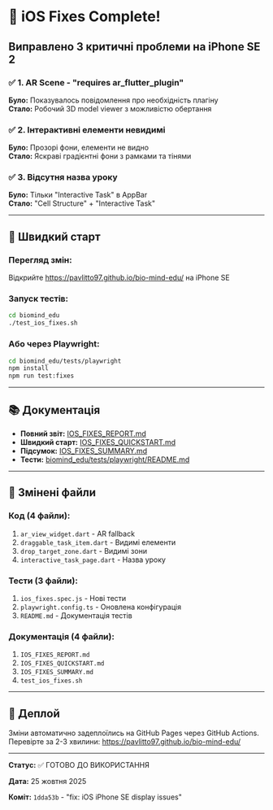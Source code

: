 # 🎉 iOS Fixes Complete!

## Виправлено 3 критичні проблеми на iPhone SE 2

### ✅ 1. AR Scene - "requires ar_flutter_plugin"
**Було:** Показувалось повідомлення про необхідність плагіну  
**Стало:** Робочий 3D model viewer з можливістю обертання

### ✅ 2. Інтерактивні елементи невидимі
**Було:** Прозорі фони, елементи не видно  
**Стало:** Яскраві градієнтні фони з рамками та тінями

### ✅ 3. Відсутня назва уроку
**Було:** Тільки "Interactive Task" в AppBar  
**Стало:** "Cell Structure" + "Interactive Task"

---

## 🚀 Швидкий старт

### Перегляд змін:
Відкрийте https://pavlitto97.github.io/bio-mind-edu/ на iPhone SE

### Запуск тестів:
```bash
cd biomind_edu
./test_ios_fixes.sh
```

### Або через Playwright:
```bash
cd biomind_edu/tests/playwright
npm install
npm run test:fixes
```

---

## 📚 Документація

- **Повний звіт:** [IOS_FIXES_REPORT.md](IOS_FIXES_REPORT.md)
- **Швидкий старт:** [IOS_FIXES_QUICKSTART.md](IOS_FIXES_QUICKSTART.md)
- **Підсумок:** [IOS_FIXES_SUMMARY.md](IOS_FIXES_SUMMARY.md)
- **Тести:** [biomind_edu/tests/playwright/README.md](biomind_edu/tests/playwright/README.md)

---

## 🎯 Змінені файли

### Код (4 файли):
1. `ar_view_widget.dart` - AR fallback
2. `draggable_task_item.dart` - Видимі елементи
3. `drop_target_zone.dart` - Видимі зони
4. `interactive_task_page.dart` - Назва уроку

### Тести (3 файли):
1. `ios_fixes.spec.js` - Нові тести
2. `playwright.config.ts` - Оновлена конфігурація
3. `README.md` - Документація тестів

### Документація (4 файли):
1. `IOS_FIXES_REPORT.md`
2. `IOS_FIXES_QUICKSTART.md`
3. `IOS_FIXES_SUMMARY.md`
4. `test_ios_fixes.sh`

---

## 🔄 Деплой

Зміни автоматично задеплоїлись на GitHub Pages через GitHub Actions.
Перевірте за 2-3 хвилини: https://pavlitto97.github.io/bio-mind-edu/

---

**Статус:** ✅ ГОТОВО ДО ВИКОРИСТАННЯ

**Дата:** 25 жовтня 2025

**Коміт:** `1dda53b` - "fix: iOS iPhone SE display issues"
